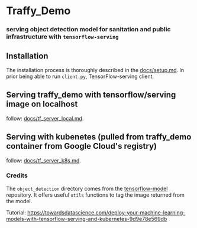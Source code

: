 # Traffy_Demo

### serving object detection model for sanitation and public infrastructure with `tensorflow-serving`

## Installation

The installation process is thoroughly described in the [docs/setup.md](docs/setup.md). 
In prior being able to run `client.py`, TensorFlow-serving client.

## Serving traffy_demo with tensorflow/serving image on localhost

follow: [docs/tf_server_local.md](docs/tf_server_local.md).

## Serving with kubenetes (pulled from traffy_demo container from Google Cloud's registry)

follow: [docs/tf_server_k8s.md](docs/tf_server_k8s.md).

### Credits

The `object_detection` directory comes from the
[tensorflow-model](https://github.com/tensorflow/models) repository. 
It offers useful `utils` functions to tag the image returned from the model.

Tutorial: https://towardsdatascience.com/deploy-your-machine-learning-models-with-tensorflow-serving-and-kubernetes-9d9e78e569db

